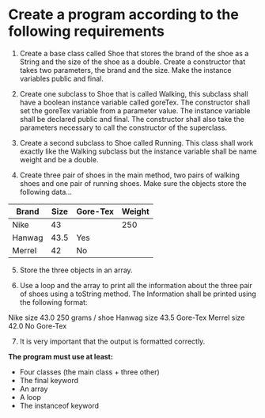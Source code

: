 # Create a program according to the following requirements

1) Create a base class called Shoe that stores the brand of the shoe as a String and the size of the shoe as a double. 
Create a constructor that takes two parameters, the brand and the size. Make the instance variables public and final.

2) Create one subclass to Shoe that is called Walking, this subclass shall have a boolean instance variable called goreTex.
The constructor shall set the goreTex variable from a parameter value. The instance variable shall be declared public and final.
The constructor shall also take the parameters necessary to call the constructor of the superclass.

3) Create a second subclass to Shoe called Running. 
This class shall work exactly like the Walking subclass but the instance variable shall be name weight and be a double.

4) Create three pair of shoes in the main method, two pairs of walking shoes and one pair of running shoes. Make sure the objects store the following data...

| Brand | Size | Gore-Tex | Weight |
|-------|------|----------|--------|
| Nike  | 43   |          | 250    |
| Hanwag| 43.5 | Yes      |        |
| Merrel| 42   | No       |        |

5) Store the three objects in an array.

6) Use a loop and the array to print all the information about the three pair of shoes using a toString method.
The Information shall be printed using the following format: 

Nike size 43.0 250 grams / shoe
Hanwag size 43.5 Gore-Tex
Merrel size 42.0 No Gore-Tex

7) It is very important that the output is formatted correctly.

<b>The program must use at least:</b>
- Four classes (the main class + three other)
- The final keyword
- An array
- A loop
- The instanceof keyword
